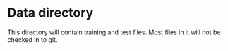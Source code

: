 # Data directory
This directory will contain training and test files. Most files in it will not be checked in to git.
